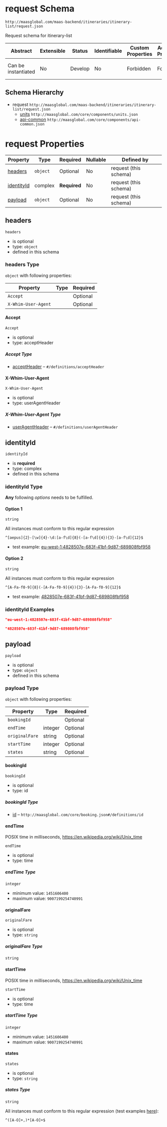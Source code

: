 # request Schema

```
http://maasglobal.com/maas-backend/itineraries/itinerary-list/request.json
```

Request schema for itinerary-list

| Abstract            | Extensible | Status  | Identifiable | Custom Properties | Additional Properties | Defined In                                                           |
| ------------------- | ---------- | ------- | ------------ | ----------------- | --------------------- | -------------------------------------------------------------------- |
| Can be instantiated | No         | Develop | No           | Forbidden         | Forbidden             | [maas-backend/itineraries/itinerary-list/request.json](request.json) |

## Schema Hierarchy

- request `http://maasglobal.com/maas-backend/itineraries/itinerary-list/request.json`
  - [units](../../../core/components/units.md) `http://maasglobal.com/core/components/units.json`
  - [api-common](../../../core/components/api-common.md) `http://maasglobal.com/core/components/api-common.json`

# request Properties

| Property                  | Type     | Required     | Nullable | Defined by            |
| ------------------------- | -------- | ------------ | -------- | --------------------- |
| [headers](#headers)       | `object` | Optional     | No       | request (this schema) |
| [identityId](#identityid) | complex  | **Required** | No       | request (this schema) |
| [payload](#payload)       | `object` | Optional     | No       | request (this schema) |

## headers

`headers`

- is optional
- type: `object`
- defined in this schema

### headers Type

`object` with following properties:

| Property            | Type | Required |
| ------------------- | ---- | -------- |
| `Accept`            |      | Optional |
| `X-Whim-User-Agent` |      | Optional |

#### Accept

`Accept`

- is optional
- type: acceptHeader

##### Accept Type

- [acceptHeader](api-common.md) – `#/definitions/acceptHeader`

#### X-Whim-User-Agent

`X-Whim-User-Agent`

- is optional
- type: userAgentHeader

##### X-Whim-User-Agent Type

- [userAgentHeader](api-common.md) – `#/definitions/userAgentHeader`

## identityId

`identityId`

- is **required**
- type: complex
- defined in this schema

### identityId Type

**Any** following _options_ needs to be fulfilled.

#### Option 1

`string`

All instances must conform to this regular expression

```regex
^[aepus]{2}-[\w]{4}-\d:[a-f\d]{8}(-[a-f\d]{4}){3}-[a-f\d]{12}$
```

- test example:
  [eu-west-1:4828507e-683f-41bf-9d87-689808fbf958](<https://regexr.com/?expression=%5E%5Baepus%5D%7B2%7D-%5B%5Cw%5D%7B4%7D-%5Cd%3A%5Ba-f%5Cd%5D%7B8%7D(-%5Ba-f%5Cd%5D%7B4%7D)%7B3%7D-%5Ba-f%5Cd%5D%7B12%7D%24&text=eu-west-1%3A4828507e-683f-41bf-9d87-689808fbf958>)

#### Option 2

`string`

All instances must conform to this regular expression

```regex
^[A-Fa-f0-9]{8}(-[A-Fa-f0-9]{4}){3}-[A-Fa-f0-9]{12}$
```

- test example:
  [4828507e-683f-41bf-9d87-689808fbf958](<https://regexr.com/?expression=%5E%5BA-Fa-f0-9%5D%7B8%7D(-%5BA-Fa-f0-9%5D%7B4%7D)%7B3%7D-%5BA-Fa-f0-9%5D%7B12%7D%24&text=4828507e-683f-41bf-9d87-689808fbf958>)

### identityId Examples

```json
"eu-west-1:4828507e-683f-41bf-9d87-689808fbf958"
```

```json
"4828507e-683f-41bf-9d87-689808fbf958"
```

## payload

`payload`

- is optional
- type: `object`
- defined in this schema

### payload Type

`object` with following properties:

| Property       | Type    | Required |
| -------------- | ------- | -------- |
| `bookingId`    |         | Optional |
| `endTime`      | integer | Optional |
| `originalFare` | string  | Optional |
| `startTime`    | integer | Optional |
| `states`       | string  | Optional |

#### bookingId

`bookingId`

- is optional
- type: id

##### bookingId Type

- [id](booking.md) – `http://maasglobal.com/core/booking.json#/definitions/id`

#### endTime

POSIX time in milliseconds, https://en.wikipedia.org/wiki/Unix_time

`endTime`

- is optional
- type: time

##### endTime Type

`integer`

- minimum value: `1451606400`
- maximum value: `9007199254740991`

#### originalFare

`originalFare`

- is optional
- type: `string`

##### originalFare Type

`string`

#### startTime

POSIX time in milliseconds, https://en.wikipedia.org/wiki/Unix_time

`startTime`

- is optional
- type: time

##### startTime Type

`integer`

- minimum value: `1451606400`
- maximum value: `9007199254740991`

#### states

`states`

- is optional
- type: `string`

##### states Type

`string`

All instances must conform to this regular expression (test examples
[here](<https://regexr.com/?expression=%5E(%5BA-%C3%96%5D%2B%2C)*%5BA-%C3%96%5D%2B%24>)):

```regex
^([A-Ö]+,)*[A-Ö]+$
```
